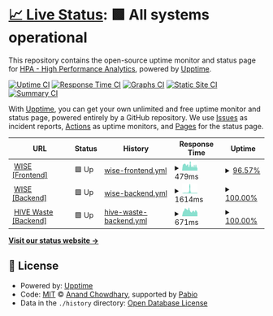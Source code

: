 # [📈 Live Status](https://status.wise.hpa.ai): <!--live status--> **🟩 All systems operational**

This repository contains the open-source uptime monitor and status page for [HPA - High Performance Analytics](https://hpa.ai), powered by [Upptime](https://github.com/upptime/upptime).

[![Uptime CI](https://github.com/high-performance-analytics/hpa-uptime/workflows/Uptime%20CI/badge.svg)](https://github.com/high-performance-analytics/hpa-uptime/actions?query=workflow%3A%22Uptime+CI%22)
[![Response Time CI](https://github.com/high-performance-analytics/hpa-uptime/workflows/Response%20Time%20CI/badge.svg)](https://github.com/high-performance-analytics/hpa-uptime/actions?query=workflow%3A%22Response+Time+CI%22)
[![Graphs CI](https://github.com/high-performance-analytics/hpa-uptime/workflows/Graphs%20CI/badge.svg)](https://github.com/high-performance-analytics/hpa-uptime/actions?query=workflow%3A%22Graphs+CI%22)
[![Static Site CI](https://github.com/high-performance-analytics/hpa-uptime/workflows/Static%20Site%20CI/badge.svg)](https://github.com/high-performance-analytics/hpa-uptime/actions?query=workflow%3A%22Static+Site+CI%22)
[![Summary CI](https://github.com/high-performance-analytics/hpa-uptime/workflows/Summary%20CI/badge.svg)](https://github.com/high-performance-analytics/hpa-uptime/actions?query=workflow%3A%22Summary+CI%22)

With [Upptime](https://upptime.js.org), you can get your own unlimited and free uptime monitor and status page, powered entirely by a GitHub repository. We use [Issues](https://github.com/high-performance-analytics/hpa-uptime/issues) as incident reports, [Actions](https://github.com/high-performance-analytics/hpa-uptime/actions) as uptime monitors, and [Pages](https://status.wise.hpa.ai) for the status page.

<!--start: status pages-->
<!-- This summary is generated by Upptime (https://github.com/upptime/upptime) -->
<!-- Do not edit this manually, your changes will be overwritten -->
<!-- prettier-ignore -->
| URL | Status | History | Response Time | Uptime |
| --- | ------ | ------- | ------------- | ------ |
| <img alt="" src="https://icons.duckduckgo.com/ip3/wise.hpa.ai.ico" height="13"> [WISE [Frontend]](https://wise.hpa.ai) | 🟩 Up | [wise-frontend.yml](https://github.com/high-performance-analytics/hpa-uptime/commits/HEAD/history/wise-frontend.yml) | <details><summary><img alt="Response time graph" src="./graphs/wise-frontend/response-time-week.png" height="20"> 479ms</summary><br><a href="https://high-performance-analytics.github.io/hpa-uptime/history/wise-frontend"><img alt="Response time 479" src="https://img.shields.io/endpoint?url=https%3A%2F%2Fraw.githubusercontent.com%2Fhigh-performance-analytics%2Fhpa-uptime%2FHEAD%2Fapi%2Fwise-frontend%2Fresponse-time.json"></a><br><a href="https://high-performance-analytics.github.io/hpa-uptime/history/wise-frontend"><img alt="24-hour response time 479" src="https://img.shields.io/endpoint?url=https%3A%2F%2Fraw.githubusercontent.com%2Fhigh-performance-analytics%2Fhpa-uptime%2FHEAD%2Fapi%2Fwise-frontend%2Fresponse-time-day.json"></a><br><a href="https://high-performance-analytics.github.io/hpa-uptime/history/wise-frontend"><img alt="7-day response time 479" src="https://img.shields.io/endpoint?url=https%3A%2F%2Fraw.githubusercontent.com%2Fhigh-performance-analytics%2Fhpa-uptime%2FHEAD%2Fapi%2Fwise-frontend%2Fresponse-time-week.json"></a><br><a href="https://high-performance-analytics.github.io/hpa-uptime/history/wise-frontend"><img alt="30-day response time 479" src="https://img.shields.io/endpoint?url=https%3A%2F%2Fraw.githubusercontent.com%2Fhigh-performance-analytics%2Fhpa-uptime%2FHEAD%2Fapi%2Fwise-frontend%2Fresponse-time-month.json"></a><br><a href="https://high-performance-analytics.github.io/hpa-uptime/history/wise-frontend"><img alt="1-year response time 479" src="https://img.shields.io/endpoint?url=https%3A%2F%2Fraw.githubusercontent.com%2Fhigh-performance-analytics%2Fhpa-uptime%2FHEAD%2Fapi%2Fwise-frontend%2Fresponse-time-year.json"></a></details> | <details><summary><a href="https://high-performance-analytics.github.io/hpa-uptime/history/wise-frontend">96.57%</a></summary><a href="https://high-performance-analytics.github.io/hpa-uptime/history/wise-frontend"><img alt="All-time uptime 96.57%" src="https://img.shields.io/endpoint?url=https%3A%2F%2Fraw.githubusercontent.com%2Fhigh-performance-analytics%2Fhpa-uptime%2FHEAD%2Fapi%2Fwise-frontend%2Fuptime.json"></a><br><a href="https://high-performance-analytics.github.io/hpa-uptime/history/wise-frontend"><img alt="24-hour uptime 96.57%" src="https://img.shields.io/endpoint?url=https%3A%2F%2Fraw.githubusercontent.com%2Fhigh-performance-analytics%2Fhpa-uptime%2FHEAD%2Fapi%2Fwise-frontend%2Fuptime-day.json"></a><br><a href="https://high-performance-analytics.github.io/hpa-uptime/history/wise-frontend"><img alt="7-day uptime 96.57%" src="https://img.shields.io/endpoint?url=https%3A%2F%2Fraw.githubusercontent.com%2Fhigh-performance-analytics%2Fhpa-uptime%2FHEAD%2Fapi%2Fwise-frontend%2Fuptime-week.json"></a><br><a href="https://high-performance-analytics.github.io/hpa-uptime/history/wise-frontend"><img alt="30-day uptime 96.57%" src="https://img.shields.io/endpoint?url=https%3A%2F%2Fraw.githubusercontent.com%2Fhigh-performance-analytics%2Fhpa-uptime%2FHEAD%2Fapi%2Fwise-frontend%2Fuptime-month.json"></a><br><a href="https://high-performance-analytics.github.io/hpa-uptime/history/wise-frontend"><img alt="1-year uptime 96.57%" src="https://img.shields.io/endpoint?url=https%3A%2F%2Fraw.githubusercontent.com%2Fhigh-performance-analytics%2Fhpa-uptime%2FHEAD%2Fapi%2Fwise-frontend%2Fuptime-year.json"></a></details>
| <img alt="" src="https://wise.hpa.ai/favicon.ico" height="13"> [WISE [Backend]](https://wise-api.hpa.ai/admin) | 🟩 Up | [wise-backend.yml](https://github.com/high-performance-analytics/hpa-uptime/commits/HEAD/history/wise-backend.yml) | <details><summary><img alt="Response time graph" src="./graphs/wise-backend/response-time-week.png" height="20"> 1614ms</summary><br><a href="https://high-performance-analytics.github.io/hpa-uptime/history/wise-backend"><img alt="Response time 1614" src="https://img.shields.io/endpoint?url=https%3A%2F%2Fraw.githubusercontent.com%2Fhigh-performance-analytics%2Fhpa-uptime%2FHEAD%2Fapi%2Fwise-backend%2Fresponse-time.json"></a><br><a href="https://high-performance-analytics.github.io/hpa-uptime/history/wise-backend"><img alt="24-hour response time 1614" src="https://img.shields.io/endpoint?url=https%3A%2F%2Fraw.githubusercontent.com%2Fhigh-performance-analytics%2Fhpa-uptime%2FHEAD%2Fapi%2Fwise-backend%2Fresponse-time-day.json"></a><br><a href="https://high-performance-analytics.github.io/hpa-uptime/history/wise-backend"><img alt="7-day response time 1614" src="https://img.shields.io/endpoint?url=https%3A%2F%2Fraw.githubusercontent.com%2Fhigh-performance-analytics%2Fhpa-uptime%2FHEAD%2Fapi%2Fwise-backend%2Fresponse-time-week.json"></a><br><a href="https://high-performance-analytics.github.io/hpa-uptime/history/wise-backend"><img alt="30-day response time 1614" src="https://img.shields.io/endpoint?url=https%3A%2F%2Fraw.githubusercontent.com%2Fhigh-performance-analytics%2Fhpa-uptime%2FHEAD%2Fapi%2Fwise-backend%2Fresponse-time-month.json"></a><br><a href="https://high-performance-analytics.github.io/hpa-uptime/history/wise-backend"><img alt="1-year response time 1614" src="https://img.shields.io/endpoint?url=https%3A%2F%2Fraw.githubusercontent.com%2Fhigh-performance-analytics%2Fhpa-uptime%2FHEAD%2Fapi%2Fwise-backend%2Fresponse-time-year.json"></a></details> | <details><summary><a href="https://high-performance-analytics.github.io/hpa-uptime/history/wise-backend">100.00%</a></summary><a href="https://high-performance-analytics.github.io/hpa-uptime/history/wise-backend"><img alt="All-time uptime 100.00%" src="https://img.shields.io/endpoint?url=https%3A%2F%2Fraw.githubusercontent.com%2Fhigh-performance-analytics%2Fhpa-uptime%2FHEAD%2Fapi%2Fwise-backend%2Fuptime.json"></a><br><a href="https://high-performance-analytics.github.io/hpa-uptime/history/wise-backend"><img alt="24-hour uptime 100.00%" src="https://img.shields.io/endpoint?url=https%3A%2F%2Fraw.githubusercontent.com%2Fhigh-performance-analytics%2Fhpa-uptime%2FHEAD%2Fapi%2Fwise-backend%2Fuptime-day.json"></a><br><a href="https://high-performance-analytics.github.io/hpa-uptime/history/wise-backend"><img alt="7-day uptime 100.00%" src="https://img.shields.io/endpoint?url=https%3A%2F%2Fraw.githubusercontent.com%2Fhigh-performance-analytics%2Fhpa-uptime%2FHEAD%2Fapi%2Fwise-backend%2Fuptime-week.json"></a><br><a href="https://high-performance-analytics.github.io/hpa-uptime/history/wise-backend"><img alt="30-day uptime 100.00%" src="https://img.shields.io/endpoint?url=https%3A%2F%2Fraw.githubusercontent.com%2Fhigh-performance-analytics%2Fhpa-uptime%2FHEAD%2Fapi%2Fwise-backend%2Fuptime-month.json"></a><br><a href="https://high-performance-analytics.github.io/hpa-uptime/history/wise-backend"><img alt="1-year uptime 100.00%" src="https://img.shields.io/endpoint?url=https%3A%2F%2Fraw.githubusercontent.com%2Fhigh-performance-analytics%2Fhpa-uptime%2FHEAD%2Fapi%2Fwise-backend%2Fuptime-year.json"></a></details>
| <img alt="" src="https://icons.duckduckgo.com/ip3/hivewaste-api.hpa.ai.ico" height="13"> [HIVE Waste [Backend]](https://hivewaste-api.hpa.ai/health/) | 🟩 Up | [hive-waste-backend.yml](https://github.com/high-performance-analytics/hpa-uptime/commits/HEAD/history/hive-waste-backend.yml) | <details><summary><img alt="Response time graph" src="./graphs/hive-waste-backend/response-time-week.png" height="20"> 671ms</summary><br><a href="https://high-performance-analytics.github.io/hpa-uptime/history/hive-waste-backend"><img alt="Response time 671" src="https://img.shields.io/endpoint?url=https%3A%2F%2Fraw.githubusercontent.com%2Fhigh-performance-analytics%2Fhpa-uptime%2FHEAD%2Fapi%2Fhive-waste-backend%2Fresponse-time.json"></a><br><a href="https://high-performance-analytics.github.io/hpa-uptime/history/hive-waste-backend"><img alt="24-hour response time 671" src="https://img.shields.io/endpoint?url=https%3A%2F%2Fraw.githubusercontent.com%2Fhigh-performance-analytics%2Fhpa-uptime%2FHEAD%2Fapi%2Fhive-waste-backend%2Fresponse-time-day.json"></a><br><a href="https://high-performance-analytics.github.io/hpa-uptime/history/hive-waste-backend"><img alt="7-day response time 671" src="https://img.shields.io/endpoint?url=https%3A%2F%2Fraw.githubusercontent.com%2Fhigh-performance-analytics%2Fhpa-uptime%2FHEAD%2Fapi%2Fhive-waste-backend%2Fresponse-time-week.json"></a><br><a href="https://high-performance-analytics.github.io/hpa-uptime/history/hive-waste-backend"><img alt="30-day response time 671" src="https://img.shields.io/endpoint?url=https%3A%2F%2Fraw.githubusercontent.com%2Fhigh-performance-analytics%2Fhpa-uptime%2FHEAD%2Fapi%2Fhive-waste-backend%2Fresponse-time-month.json"></a><br><a href="https://high-performance-analytics.github.io/hpa-uptime/history/hive-waste-backend"><img alt="1-year response time 671" src="https://img.shields.io/endpoint?url=https%3A%2F%2Fraw.githubusercontent.com%2Fhigh-performance-analytics%2Fhpa-uptime%2FHEAD%2Fapi%2Fhive-waste-backend%2Fresponse-time-year.json"></a></details> | <details><summary><a href="https://high-performance-analytics.github.io/hpa-uptime/history/hive-waste-backend">100.00%</a></summary><a href="https://high-performance-analytics.github.io/hpa-uptime/history/hive-waste-backend"><img alt="All-time uptime 100.00%" src="https://img.shields.io/endpoint?url=https%3A%2F%2Fraw.githubusercontent.com%2Fhigh-performance-analytics%2Fhpa-uptime%2FHEAD%2Fapi%2Fhive-waste-backend%2Fuptime.json"></a><br><a href="https://high-performance-analytics.github.io/hpa-uptime/history/hive-waste-backend"><img alt="24-hour uptime 100.00%" src="https://img.shields.io/endpoint?url=https%3A%2F%2Fraw.githubusercontent.com%2Fhigh-performance-analytics%2Fhpa-uptime%2FHEAD%2Fapi%2Fhive-waste-backend%2Fuptime-day.json"></a><br><a href="https://high-performance-analytics.github.io/hpa-uptime/history/hive-waste-backend"><img alt="7-day uptime 100.00%" src="https://img.shields.io/endpoint?url=https%3A%2F%2Fraw.githubusercontent.com%2Fhigh-performance-analytics%2Fhpa-uptime%2FHEAD%2Fapi%2Fhive-waste-backend%2Fuptime-week.json"></a><br><a href="https://high-performance-analytics.github.io/hpa-uptime/history/hive-waste-backend"><img alt="30-day uptime 100.00%" src="https://img.shields.io/endpoint?url=https%3A%2F%2Fraw.githubusercontent.com%2Fhigh-performance-analytics%2Fhpa-uptime%2FHEAD%2Fapi%2Fhive-waste-backend%2Fuptime-month.json"></a><br><a href="https://high-performance-analytics.github.io/hpa-uptime/history/hive-waste-backend"><img alt="1-year uptime 100.00%" src="https://img.shields.io/endpoint?url=https%3A%2F%2Fraw.githubusercontent.com%2Fhigh-performance-analytics%2Fhpa-uptime%2FHEAD%2Fapi%2Fhive-waste-backend%2Fuptime-year.json"></a></details>

<!--end: status pages-->

[**Visit our status website →**](https://status.wise.hpa.ai)

## 📄 License

- Powered by: [Upptime](https://github.com/upptime/upptime)
- Code: [MIT](./LICENSE) © [Anand Chowdhary](https://anandchowdhary.com), supported by [Pabio](https://pabio.com)
- Data in the `./history` directory: [Open Database License](https://opendatacommons.org/licenses/odbl/1-0/)
